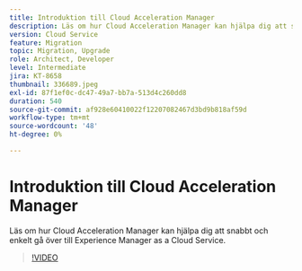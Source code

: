 ```yaml
---
title: Introduktion till Cloud Acceleration Manager
description: Läs om hur Cloud Acceleration Manager kan hjälpa dig att snabbt och enkelt gå över till Experience Manager as a Cloud Service.
version: Cloud Service
feature: Migration
topic: Migration, Upgrade
role: Architect, Developer
level: Intermediate
jira: KT-8658
thumbnail: 336689.jpeg
exl-id: 87f1ef0c-dc47-49a7-bb7a-513d4c260dd8
duration: 540
source-git-commit: af928e60410022f12207082467d3bd9b818af59d
workflow-type: tm+mt
source-wordcount: '48'
ht-degree: 0%

---
```


# Introduktion till Cloud Acceleration Manager

Läs om hur Cloud Acceleration Manager kan hjälpa dig att snabbt och enkelt gå över till Experience Manager as a Cloud Service.

>[!VIDEO](https://video.tv.adobe.com/v/336689?quality=12&learn=on)
